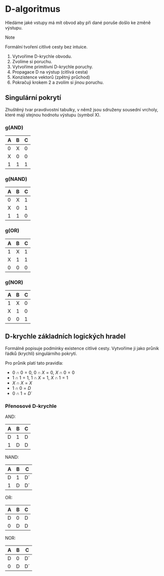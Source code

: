 # D-algoritmus
Hledáme jaké vstupy má mít obvod aby při dané poruše došlo ke změně výstupu. 

> [!note]
Formální tvoření citlivé cesty bez intuice.

1. Vytvoříme D-krychle obvodu.
2. Zvolíme si poruchu.
3. Vytvoříme primitivní D-krychle poruchy.
4. Propagace D na výstup (citlivá cesta)
5. Konzistence vektorů (zpětný průchod)
6. Pokračuji krokem 2 a zvolím si jinou poruchu.


## Singulární pokrytí
Zhuštěný tvar pravdivostní tabulky, v němž jsou sdruženy sousední vrcholy, které mají stejnou hodnotu výstupu (symbol X).
### g(AND)

| A   | B   | C   |
| --- | --- | --- |
| 0   | X   | 0   |
| X   | 0   | 0   |
| 1   | 1   | 1   |

### g(NAND)

| A   | B   | C   |
| --- | --- | --- |
| 0   | X   | 1   |
| X   | 0   | 1   |
| 1   | 1   | 0   |

### g(OR)

| A   | B   | C   |
| --- | --- | --- |
| 1   | X   | 1   |
| X   | 1   | 1   |
| 0   | 0   | 0   |

### g(NOR)

| A   | B   | C   |
| --- | --- | --- |
| 1   | X   | 0   |
| X   | 1   | 0   |
| 0   | 0   | 1   |


## D-krychle základních logických hradel
Formálně popisuje podmínky existence citlivé cesty. Vytvoříme ji jako průnik řádků (krychlí) singulárního pokrytí.

Pro průnik platí tato pravidla:
- $0 \cap 0 = 0$, $0\cap X = 0$, $X\cap 0 = 0$ 
- $1\cap 1 = 1$, $1\cap X = 1$, $X\cap 1 = 1$ 
- $X\cap X = X$
- $1 \cap 0 = D$
- $0 \cap 1 = D´$

### Přenosové D-krychle

AND:

| A   | B   | C   |
| --- | --- | --- |
| D | 1 | D |
| 1 | D | D |

NAND:

| A   | B   | C   |
| --- | --- | --- |
| D |1 | D´ |
| 1 | D | D´ |

OR:

| A   | B   | C   |
| --- | --- | --- |
| D | 0 | D |
| 0 | D | D |

NOR:

| A   | B   | C   |
| --- | --- | --- |
| D | 0 | D´ |
| 0 | D | D´ |
